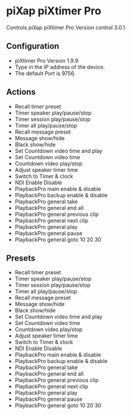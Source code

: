 # piXap piXtimer Pro

Controls piXap piXtimer Pro
Version control 3.0.1

## Configuration
* piXtimer Pro Version 1.9.9
* Type in the IP address of the device.
* The default Port is 9756.

## Actions
* Recall timer preset
* Timer speaker play/pause/stop
* Timer session play/pause/stop
* Timer all play/pause/stop
* Recall message preset
* Message show/hide
* Black show/hide
* Set Countdown video time and play
* Set Countdown video time
* Countdown video play/stop
* Adjust speaker timer time
* Switch to Timer & clock
* NDI Enable Disable
* PlaybackPro main enable & disable
* PlaybackPro backup enable & disable
* PlaybackPro general take
* PlaybackPro general end all
* PlaybackPro general previous clip
* PlaybackPro general next clip
* PlaybackPro general play
* PlaybackPro general pause
* PlaybackPro general goto 10 20 30

## Presets
* Recall timer preset
* Timer speaker play/pause/stop
* Timer session play/pause/stop
* Timer all play/pause/stop
* Recall message preset
* Message show/hide
* Black show/hide
* Set Countdown video time and play
* Set Countdown video time
* Countdown video play/stop
* Adjust speaker timer time
* Switch to Timer & clock
* NDI Enable Disable
* PlaybackPro main enable & disable
* PlaybackPro backup enable & disable
* PlaybackPro general take
* PlaybackPro general end all
* PlaybackPro general previous clip
* PlaybackPro general next clip
* PlaybackPro general play
* PlaybackPro general pause
* PlaybackPro general goto 10 20 30